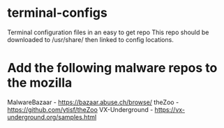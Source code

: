 # terminal-configs
Terminal configuration files in an easy to get repo
This repo should be downloaded to /usr/share/ then linked to config locations.

# Add the following malware repos to the mozilla
MalwareBazaar - https://bazaar.abuse.ch/browse/
theZoo - https://github.com/ytisf/theZoo
VX-Underground - https://vx-underground.org/samples.html
